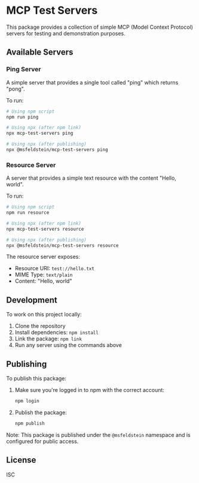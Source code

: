 # MCP Test Servers

This package provides a collection of simple MCP (Model Context Protocol) servers for testing and demonstration purposes.

## Available Servers

### Ping Server
A simple server that provides a single tool called "ping" which returns "pong".

To run:
```bash
# Using npm script
npm run ping

# Using npx (after npm link)
npx mcp-test-servers ping

# Using npx (after publishing)
npx @msfeldstein/mcp-test-servers ping
```

### Resource Server
A server that provides a simple text resource with the content "Hello, world".

To run:
```bash
# Using npm script
npm run resource

# Using npx (after npm link)
npx mcp-test-servers resource

# Using npx (after publishing)
npx @msfeldstein/mcp-test-servers resource
```

The resource server exposes:
- Resource URI: `test://hello.txt`
- MIME Type: `text/plain`
- Content: "Hello, world"

## Development

To work on this project locally:

1. Clone the repository
2. Install dependencies: `npm install`
3. Link the package: `npm link`
4. Run any server using the commands above

## Publishing

To publish this package:

1. Make sure you're logged in to npm with the correct account:
   ```bash
   npm login
   ```

2. Publish the package:
   ```bash
   npm publish
   ```

Note: This package is published under the `@msfeldstein` namespace and is configured for public access.

## License
ISC 